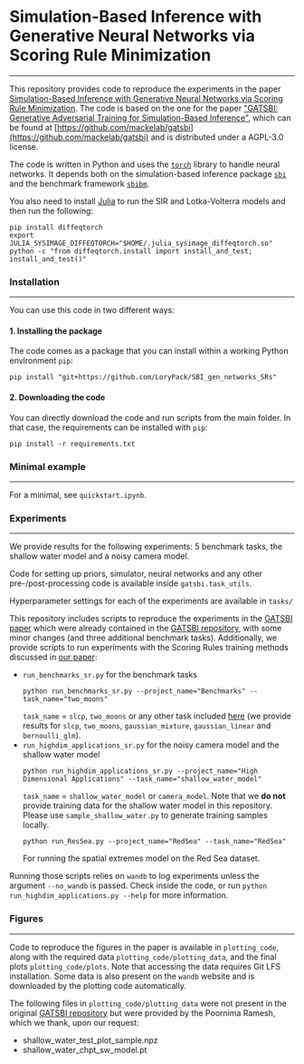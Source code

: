 # Simulation-Based Inference with Generative Neural Networks via Scoring Rule Minimization
---

This repository provides code to reproduce the experiments in the paper [Simulation-Based Inference with Generative Neural Networks via Scoring Rule Minimization](https://arxiv.org/abs/2205.15784). The code is based on the one for the paper ["GATSBI: Generative Adversarial Training for Simulation-Based Inference"](https://openreview.net/forum?id=kR1hC6j48Tp&referrer=%5BAuthor%20Console%5D(%2Fgroup%3Fid%3DICLR.cc%2F2022%2FConference%2FAuthors%23your-submissions)), which can be found at [https://github.com/mackelab/gatsbi](https://github.com/mackelab/gatsbi) and is distributed under a AGPL-3.0 license.


The code is written in Python and uses the [`torch`](https://pytorch.org/) library to handle neural networks. It depends both on the simulation-based inference package [`sbi`](https://github.com/mackelab/sbi) and the benchmark framework [`sbibm`](https://github.com/mackelab/sbibm).

You also need to install [Julia](https://julialang.org/downloads/) to run the SIR and Lotka-Volterra models and then run the following:

```
pip install diffeqtorch
export JULIA_SYSIMAGE_DIFFEQTORCH="$HOME/.julia_sysimage_diffeqtorch.so"
python -c "from diffeqtorch.install import install_and_test; install_and_test()"
```


### Installation
___
You can use this code in two different ways: 
#### 1. Installing the package
The code comes as a package that you can install within a working Python environment `pip`:
```
pip install "git+https://github.com/LoryPack/SBI_gen_networks_SRs"
```
#### 2. Downloading the code
You can directly download the code and run scripts from the main folder. In that case, the requirements can be installed with `pip`:
```
pip install -r requirements.txt
```

### Minimal example
___
For a minimal, see `quickstart.ipynb`.

### Experiments
___
We provide results for the following experiments: 5 benchmark tasks, the shallow water model and a noisy camera model.

Code for setting up priors, simulator, neural networks and any other pre-/post-processing code is available inside `gatsbi.task_utils`.

Hyperparameter settings for each of the experiments are available in `tasks/`


This repository includes scripts to reproduce the experiments in the [GATSBI paper](https://openreview.net/forum?id=kR1hC6j48Tp&referrer=%5BAuthor%20Console%5D(%2Fgroup%3Fid%3DICLR.cc%2F2022%2FConference%2FAuthors%23your-submissions)) which were already contained in the [GATSBI repository](https://github.com/mackelab/gatsbi), with some minor changes (and three additional benchmark tasks). Additionally, we provide scripts to run experiments with the Scoring Rules training methods discussed in [our paper](https://arxiv.org/abs/2205.15784):
- `run_benchmarks_sr.py` for the benchmark tasks
    ```
    python run_benchmarks_sr.py --project_name="Benchmarks" --task_name="two_moons"
    ```
    `task_name` = `slcp`, `two_moons` or any other task included [here](https://github.com/sbi-benchmark/sbibm/tree/main/sbibm/tasks) (we provide results for `slcp`, `two_moons`, `gaussian_mixture`, `gaussian_linear` and `bernoulli_glm`).
- `run_highdim_applications_sr.py` for the noisy camera model and the shallow water model  
    ```
    python run_highdim_applications_sr.py --project_name="High Dimensional Applications" --task_name="shallow_water_model"
    ```
    `task_name` = `shallow_water_model` or `camera_model`.
    Note that we **do not** provide training data for the shallow water model in this repository. Please use `sample_shallow_water.py` to generate training samples locally.
    ```
    python run_ResSea.py --project_name="RedSea" --task_name="RedSea"
    ```
  For running the spatial extremes model on the Red Sea dataset.

Running those scripts relies on `wandb` to log experiments unless the argument `--no_wandb` is passed. Check inside the code, or run `python run_highdim_applications.py --help` for more information.  

### Figures
___
Code to reproduce the figures in the paper is available in `plotting_code`, along with the required data `plotting_code/plotting_data`, and the final plots `plotting_code/plots`. Note that accessing the data requires Git LFS installation. Some data is also present on the `wandb` website and is downloaded by the plotting code automatically.

The following files in `plotting_code/plotting_data` were not present in the original [GATSBI repository](https://github.com/mackelab/gatsbi) but were provided by the Poornima Ramesh, which we thank, upon our request:
- shallow_water_test_plot_sample.npz 
- shallow_water_chpt_sw_model.pt 
